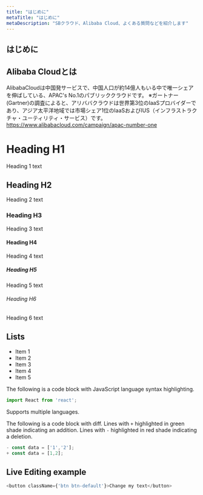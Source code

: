 ```yaml
---
title: "はじめに"
metaTitle: "はじめに"
metaDescription: "SBクラウド、Alibaba Cloud、よくある質問などを紹介します"
---
```


## はじめに

## Alibaba Cloudとは
AlibabaCloudは中国発サービスで、中国人口が約14億人もいる中で唯一シェアを伸ばしている、APAC's No.1のパブリッククラウドです。
※ガートナー(Gartner)の調査によると、アリババクラウドは世界第3位のIaaSプロバイダーであり、アジア太平洋地域では市場シェア1位のIaaSおよびIUS（インフラストラクチャ・ユーティリティ・サービス）です。
https://www.alibabacloud.com/campaign/apac-number-one


# Heading H1
Heading 1 text

## Heading H2
Heading 2 text

### Heading H3
Heading 3 text

#### Heading H4
Heading 4 text

##### Heading H5
Heading 5 text

###### Heading H6
Heading 6 text

## Lists
- Item 1
- Item 2
- Item 3
- Item 4
- Item 5

The following is a code block with JavaScript language syntax highlighting.

```javascript
import React from 'react';
```

Supports multiple languages.

The following is a code block with diff. Lines with `+` highlighted in green shade indicating an addition. Lines with `-` highlighted in red shade indicating a deletion.

```javascript
- const data = ['1','2'];
+ const data = [1,2];
```

## Live Editing example

```javascript react-live=true
<button className={'btn btn-default'}>Change my text</button>
```
